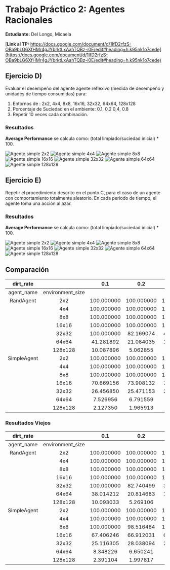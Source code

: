 # Trabajo Práctico 2: Agentes Racionales 

**Estudiante:** Del Longo, Micaela

[**Link al TP:** https://docs.google.com/document/d/1IfD2rfzS-OBa9bLG6XfHMr4gJYbrktLxAahTQBz-i0E/edit#heading=h.k95nk1o7cede](https://docs.google.com/document/d/1IfD2rfzS-OBa9bLG6XfHMr4gJYbrktLxAahTQBz-i0E/edit#heading=h.k95nk1o7cede)

## Ejercicio D)
Evaluar el desempeño del agente agente reflexivo (medida de desempeño y unidades de tiempo consumidas) para:
1. Entornos de : 2x2, 4x4, 8x8, 16x16, 32x32, 64x64, 128x128 
2. Porcentaje de Suciedad en el ambiente: 0.1, 0,2 0,4, 0.8
3. Repetir 10 veces cada combinación.

### Resultados

**Average Performance** se calcula como: (total limpiado/suciedad inicial) * 100.

![Agente simple 2x2](pics/Simple_1.png)
![Agente simple 4x4](pics/Simple_2.png)
![Agente simple 8x8](pics/Simple_3.png)
![Agente simple 16x16](pics/Simple_4.png)
![Agente simple 32x32](pics/Simple_5.png)
![Agente simple 64x64](pics/Simple_6.png)
![Agente simple 128x128](pics/Simple_7.png)

## Ejercicio E)
Repetir el procedimiento descrito en el punto C, para el caso de un agente con comportamiento totalmente aleatorio. En cada periodo de tiempo, el agente toma una acción al azar.

### Resultados

**Average Performance** se calcula como: (total limpiado/suciedad inicial) * 100.

![Agente simple 2x2](pics/Figure_1.png)
![Agente simple 4x4](pics/Figure_2.png)
![Agente simple 8x8](pics/Figure_3.png)
![Agente simple 16x16](pics/Figure_4.png)
![Agente simple 32x32](pics/Figure_5.png)
![Agente simple 64x64](pics/Figure_6.png)
![Agente simple 128x128](pics/Figure_7.png)

## Comparación

| dirt_rate |              |     0.1      |     0.2      |     0.4      |     0.8      |
|:---------:|:------------:|:------------:|:------------:|:------------:|:------------:|
| agent_name | environment_size | | | |
| RandAgent  |        2x2      | 100.000000   | 100.000000   | 100.000000   | 100.000000   |
|            |        4x4      | 100.000000   | 100.000000   | 100.000000   | 100.000000   |
|            |        8x8      | 100.000000   | 100.000000   | 100.000000   | 100.000000   |
|            |      16x16      | 100.000000   | 100.000000   | 100.000000   |  82.497247   |
|            |      32x32      | 100.000000   |  82.169074   |  40.435859   |  20.155529   |
|            |      64x64      |  41.281892   |  21.084035   |  10.126054   |   5.003983   |
|            |     128x128     |  10.087896   |  5.062855    |  2.618181    |  1.218101    |
| SimpleAgent|        2x2      | 100.000000   | 100.000000   | 100.000000   | 100.000000   |
|            |        4x4      | 100.000000   | 100.000000   | 100.000000   | 100.000000   |
|            |        8x8      | 100.000000   | 100.000000   | 100.000000   |  98.398912   |
|            |      16x16      |  70.669156   |  73.908132   |  73.205001   |  66.280554   |
|            |      32x32      |  26.456850   |  25.471153   |  22.642354   |  23.010112   |
|            |      64x64      |   7.526956   |   6.791559   |   7.282882   |   6.620408   |
|            |     128x128     |   2.127350   |  1.965913    |  2.014288    |   1.392578   |

### Resultados Viejos

| dirt_rate |              |     0.1      |     0.2      |     0.4      |     0.8      |
|:---------:|:------------:|:------------:|:------------:|:------------:|:------------:|
| agent_name | environment_size | | | |
| RandAgent  |        2x2      | 100.000000   | 100.000000   | 100.000000   | 100.000000   |
|            |        4x4      | 100.000000   | 100.000000   | 100.000000   | 100.000000   |
|            |        8x8      | 100.000000   | 100.000000   | 100.000000   | 100.000000   |
|            |      16x16      | 100.000000   | 100.000000   | 100.000000   |  83.634117   |
|            |      32x32      | 100.000000   |  82.740499   |  39.128693   |  20.534541   |
|            |      64x64      |  38.014212   |  20.814683   |  10.463958   |   4.925044   |
|            |     128x128     |  10.093033   |  5.269106    |  2.514469    |  1.294535    |
| SimpleAgent|        2x2      | 100.000000   | 100.000000   | 100.000000   | 100.000000   |
|            |        4x4      | 100.000000   | 100.000000   | 100.000000   | 100.000000   |
|            |        8x8      | 100.000000   | 98.516484    | 100.000000   |  99.378390   |
|            |      16x16      |  67.406246   | 66.912031    | 65.346272    |  67.823723   |
|            |      32x32      |  25.116305   | 28.038094    | 23.834187    |  22.670579   |
|            |      64x64      |   8.348226   |  6.650241    |  7.193141    |   5.956725   |
|            |     128x128     |   2.391104   |  1.997817    |  1.894557    |   1.573211   |